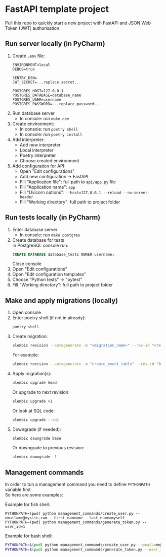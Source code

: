 # FastAPI template project

Pull this repo to quickly start a new project with FastAPI and JSON Web Token (JWT) authorisation


## Run server locally (in PyCharm)

1. Create `.env` file:
   ```
   ENVIRONMENT=local
   DEBUG=true

   SENTRY_DSN=
   JWT_SECRET=...replace.secret...

   POSTGRES_HOST=127.0.0.1
   POSTGRES_DATABASE=database_name
   POSTGRES_USER=username
   POSTGRES_PASSWORD=...replace.password...
   ```
2. Run database server
   * In console: run `make dev`
3. Create environment:
   * In console: run `poetry shell`
   * In console: run `poetry install`
4. Add interpreter:
   * Add new interpreter
   * Local interpreter
   * Poetry interpreter
   * Choose created environment
5. Add configuration for API:
   * Open "Edit configurations"
   * Add new configuration → FastAPI
   * Fill "Application file": full path to `api/app.py` file
   * Fill "Application name": `app`
   * Fill "Uvicorn options": `--host=127.0.0.1 --reload --no-server-header`
   * Fill "Working directory": full path to project folder


## Run tests locally (in PyCharm)

1. Enter database server
   * In console: run `make postgres`
2. Create database for tests  
   In PostgreSQL console run:  
   ```sql
   CREATE DATABASE database_tests OWNER username;
   ```
   Close console
3. Open "Edit configurations"
4. Open "Edit configuration templates"
5. Choose "Python tests" → "pytest"
6. Fill "Working directory": full path to project folder


## Make and apply migrations (locally)

1. Open console
2. Enter poetry shell (if not in already):
   ```bash
   poetry shell
   ```
3. Create migration:
   ```bash
   alembic revision --autogenerate -m "<migration_name>" --rev-id "<revision_id>"
   ```
   For example:
   ```bash
   alembic revision --autogenerate -m "create_event_table" --rev-id "02"
   ```
4. Apply migration(s):
   ```bash
   alembic upgrade head
   ```
   Or upgrade to next revision:
   ```bash
   alembic upgrade +1
   ```
   Or look at SQL code:
   ```bash
   alembic upgrade --sql
   ```
5. Downgrade (if needed):
   ```bash
   alembic downgrade base
   ```
   Or downgrade to previous revision:
   ```bash
   alembic downgrade -1
   ```


## Management commands

In order to tun a management command you need to define `PYTHONPATH` variable first  
So here are some examples:

Example for fish shell:
```fish
PYTHONPATH=(pwd) python management_commands/create_user.py --email=me@mysite.com --first_name=me --last_name=myself
PYTHONPATH=(pwd) python management_commands/generate_token.py --user_id=1
```

Example for bash shell:
```bash
PYTHONPATH=$(pwd) python management_commands/create_user.py --email=me@mysite.com --first_name=me --last_name=myself
PYTHONPATH=$(pwd) python management_commands/generate_token.py --user_id=1
```
